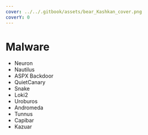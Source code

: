 ```yaml
---
cover: ../../.gitbook/assets/bear_Kashkan_cover.png
coverY: 0
---
```


# Malware

* Neuron
* Nautilus
* ASPX Backdoor
* QuietCanary
* Snake
* Loki2
* Uroburos
* Andromeda
* Tunnus
* Capibar
* Kazuar
